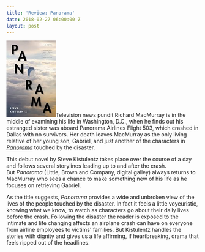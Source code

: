 ```yaml
---
title: 'Review: Panorama'
date: 2018-02-27 06:00:00 Z
layout: post
---
```


![](/assets/images/41kNepUCyKL-129x200.jpg)Television news pundit Richard MacMurray is in the middle of examining his life in Washington, D.C., when he finds out his estranged sister was aboard Panorama Airlines Flight 503, which crashed in Dallas with no survivors. Her death leaves MacMurray as the only living relative of her young son, Gabriel, and just another of the characters in _[Panorama](http://amzn.to/2FFm0ed)_ touched by the disaster.

This debut novel by Steve Kistulentz takes place over the course of a day and follows several storylines leading up to and after the crash. But _Panorama_ (Little, Brown and Company, digital galley) always returns to MacMurray who sees a chance to make something new of his life as he focuses on retrieving Gabriel.

As the title suggests, _Panorama_ provides a wide and unbroken view of the lives of the people touched by the disaster. In fact it feels a little voyeuristic, knowing what we know, to watch as characters go about their daily lives before the crash. Following the disaster the reader is exposed to the intimate and life changing affects an airplane crash can have on everyone from airline employees to victims' families. But Kistulentz handles the stories with dignity and gives us a life affirming, if heartbreaking, drama that feels ripped out of the headlines.
